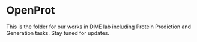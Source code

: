 # OpenProt

This is the folder for our works in DIVE lab including Protein Prediction and Generation tasks.
Stay tuned for updates.
